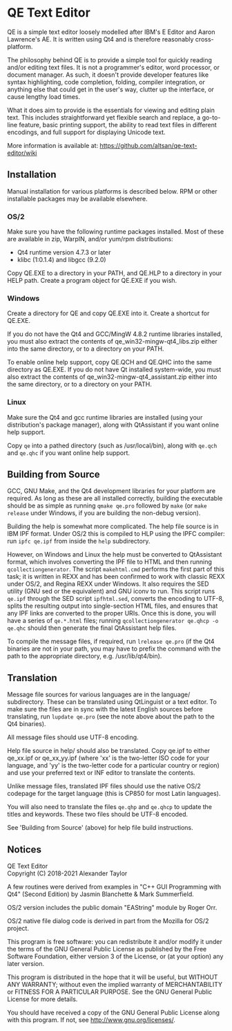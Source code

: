 QE Text Editor
==============

  QE is a simple text editor loosely modelled after IBM's E Editor and 
  Aaron Lawrence's AE.  It is written using Qt4 and is therefore
  reasonably cross-platform.

  The philosophy behind QE is to provide a simple tool for quickly
  reading and/or editing text files.  It is not a programmer's editor,
  word processor, or document manager.  As such, it doesn't provide
  developer features like syntax highlighting, code completion, folding,
  compiler integration, or anything else that could get in the user's
  way, clutter up the interface, or cause lengthy load times.

  What it does aim to provide is the essentials for viewing and editing
  plain text.  This includes straightforward yet flexible search and
  replace, a go-to-line feature, basic printing support, the ability to
  read text files in different encodings, and full support for displaying
  Unicode text.

  More information is available at:
  https://github.com/altsan/qe-text-editor/wiki


Installation
------------

Manual installation for various platforms is described below.  RPM or
other installable packages may be available elsewhere.

### OS/2

  Make sure you have the following runtime packages installed. Most of 
  these are available in zip, WarpIN, and/or yum/rpm distributions:
  - Qt4 runtime version 4.7.3 or later
  - klibc (1:0.1.4) and libgcc (9.2.0)

  Copy QE.EXE to a directory in your PATH, and QE.HLP to a directory in your
  HELP path.  Create a program object for QE.EXE if you wish.

### Windows

  Create a directory for QE and copy QE.EXE into it. Create a shortcut for
  QE.EXE.

  If you do not have the Qt4 and GCC/MingW 4.8.2 runtime libraries installed,
  you must also extract the contents of qe_win32-mingw-qt4_libs.zip either
  into the same directory, or to a directory on your PATH.

  To enable online help support, copy QE.QCH and QE.QHC into the same
  directory as QE.EXE. If you do not have Qt installed system-wide, you must
  also extract the contents of qe_win32-mingw-qt4_assistant.zip either into
  the same directory, or to a directory on your PATH.

### Linux

  Make sure the Qt4 and gcc runtime libraries are installed (using your
  distribution's package manager), along with QtAssistant if you want online
  help support.

  Copy `qe` into a pathed directory (such as /usr/local/bin), along with
  `qe.qch` and `qe.qhc` if you want online help support.


Building from Source
--------------------

GCC, GNU Make, and the Qt4 development libraries for your platform are 
required.  As long as these are all installed correctly, building the
executable should be as simple as running `qmake qe.pro` followed by `make`
(or `make release` under Windows, if you are building the non-debug version).

Building the help is somewhat more complicated.  The help file source is in
IBM IPF format.  Under OS/2 this is compiled to HLP using the IPFC compiler:
run `ipfc qe.ipf` from inside the `help` subdirectory.  

However, on Windows and Linux the help must be converted to QtAssistant
format, which involves converting the IPF file to HTML and then running
`qcollectiongenerator`.  The script `makehtml.cmd` performs the first part of
this task; it is written in REXX and has been confirmed to work with classic
REXX under OS/2, and Regina REXX under Windows.  It also requires the SED 
utility (GNU sed or the equivalent) and GNU iconv to run.  This script runs 
`qe.ipf` through the SED script `ipfhtml.sed`, converts the encoding to UTF-8,
splits the resulting output into single-section HTML files, and ensures that 
any IPF links are converted to the proper URIs.  Once this is done, you will 
have a series of `qe.*.html` files; running `qcollectiongenerator qe.qhcp -o 
qe.qhc` should then generate the final QtAssistant help files.

To compile the message files, if required, run `lrelease qe.pro` (if the
Qt4 binaries are not in your path, you may have to prefix the command with
the path to the appropriate directory, e.g. /usr/lib/qt4/bin). 


Translation
-----------

Message file sources for various languages are in the language/ subdirectory.
These can be translated using QtLinguist or a text editor. To make sure the
files are in sync with the latest English sources before translating, run
`lupdate qe.pro` (see the note above about the path to the Qt4 binaries).

All message files should use UTF-8 encoding.

Help file source in help/ should also be translated. Copy qe.ipf to either
qe_xx.ipf or qe_xx_yy.ipf (where 'xx' is the two-letter ISO code for your 
language, and 'yy' is the two-letter code for a particular country or region)
and use your preferred text or INF editor to translate the contents.  

Unlike message files, translated IPF files should use the native OS/2 
codepage for the target language (this is CP850 for most Latin languages).

You will also need to translate the files `qe.qhp` and `qe.qhcp` to update
the titles and keywords. These two files should be UTF-8 encoded.

See 'Building from Source' (above) for help file build instructions.


Notices
-------

QE Text Editor  
Copyright (C) 2018-2021 Alexander Taylor

A few routines were derived from examples in "C++ GUI Programming with 
Qt4" (Second Edition) by Jasmin Blanchette & Mark Summerfield.

OS/2 version includes the public domain "EAString" module by Roger Orr.

OS/2 native file dialog code is derived in part from the Mozilla for OS/2
project.

This program is free software: you can redistribute it and/or modify
it under the terms of the GNU General Public License as published by
the Free Software Foundation, either version 3 of the License, or
(at your option) any later version.

This program is distributed in the hope that it will be useful,
but WITHOUT ANY WARRANTY; without even the implied warranty of
MERCHANTABILITY or FITNESS FOR A PARTICULAR PURPOSE.  See the
GNU General Public License for more details.

You should have received a copy of the GNU General Public License
along with this program.  If not, see <http://www.gnu.org/licenses/>.
